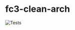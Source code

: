 # fc3-clean-arch

![Tests](https://img.shields.io/github/workflow/status/allanCordeiro/fc3-clean-arch/tests??label=Tests)